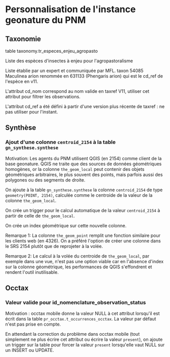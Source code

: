# Personnalisation de l'instance geonature du PNM

## Taxonomie

table taxonomy.tr_especes_enjeu_agropasto

Liste des espèces d'insectes à enjeu pour l'agropastoralisme

Liste établie par un expert et communiquée par MFL.
taxon 54085 Maculinea arion renommée en 631133 (Phengaris arion) qui est le cd_ref de l'espèce en v11.

L'attribut cd_nom correspond au nom valide en taxref V11, utiliser cet attribut pour filtrer les observations.

L'attribut cd_ref a été défini à partir d'une version plus récente de taxref : ne pas utiliser pour l'instant.

## Synthèse

### Ajout d'une colonne `centroid_2154` à la table `gn_synthese.synthese`

Motivation: Les agents du PNM utilisent QGIS (en 2154) comme client de la base geonature. QGIS ne traite que des sources de données géométriques homogènes, or la colonne `the_geom_local` peut contenir des objets géométriques arbitraires, le plus souvent des points, mais parfois aussi des polygones ou des segments de droite.

On ajoute à la table `gn_synthese.synthese` la colonne `centroid_2154` de type `geometry(POINT, 2154)`, calculée comme le centroide de la valeur de la colonne `the_geom_local`.

On crée un trigger pour le calcul automatique de la valeur `centroid_2154` à partir de celle de `the_geom_local`.

On crée un index géométrique sur cette nouvelle colonne.

Remarque 1: La colonne `the_geom_point` remplit une fonction similaire pour les clients web (en 4326). On a préféré l'option de créer une colonne dans le SRS 2154 plutôt que de reprojeter à la volée.

Remarque 2: Le calcul à la volée du centroide de `the_geom_local`, par exemple dans une vue, n'est pas une option viable car en l'absence d'index sur la colonne géométrique, les performances de QGIS s'effondrent et rendent l'outil inutilisable.

## Occtax

### Valeur valide pour id_nomenclature_observation_status

Motivation : occtax mobile donne la valeur NULL à cet attribut lorsqu'il est écrit dans la table `pr_occtax.t_occurrences_occtax`. La valeur par défaut n'est pas prise en compte.

En attendant la correction du problème dans occtax mobile (tout simplement ne plus écrire cet attribut ou écrire la valeur `present`), on ajoute un trigger sur la table pour forcer la valeur `present` lorsqu'elle vaut NULL sur un INSERT ou UPDATE.
